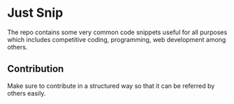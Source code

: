 # Just Snip

The repo contains some very common code snippets useful for all purposes which includes competitive coding, programming, web development among others.

## Contribution

Make sure to contribute in a structured way so that it can be referred by others easily.
